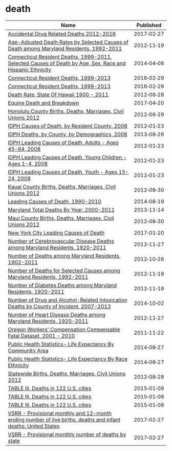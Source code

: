 # death

Name | Published
---- | ---------
[Accidental Drug Related Deaths 2012-2016](../datasets/rybz-nyjw.md) | 2017&#x2011;02&#x2011;27
[Age-Adjusted Death Rates by Selected Causes of Death among Maryland Residents, 1992-2011](../datasets/i4x2-3kc7.md) | 2012&#x2011;11&#x2011;19
[Connecticut Resident Deaths, 1999-2011, Selected Causes of Death by Age, Sex, Race and Hispanic Ethnicity](../datasets/cfax-6qah.md) | 2014&#x2011;04&#x2011;08
[Connecticut Resident Deaths, 1999-2013](../datasets/ie5j-mz6w.md) | 2016&#x2011;02&#x2011;29
[Connecticut Resident Deaths, 1999-2013](../datasets/ie5j-mz6w.md) | 2016&#x2011;02&#x2011;29
[Death Rate, State Of Hawaii 1900 - 2011](../datasets/xa5e-sayp.md) | 2012&#x2011;08&#x2011;28
[Equine Death and Breakdown](../datasets/q6ts-kwhk.md) | 2017&#x2011;04&#x2011;20
[Honolulu County Births, Deaths, Marriages, Civil Unions 2012](../datasets/bxc7-28ys.md) | 2012&#x2011;08&#x2011;29
[IDPH Causes of Death, by Resident County, 2008](../datasets/suss-ypb3.md) | 2012&#x2011;01&#x2011;23
[IDPH Deaths, by County, by Demographics, 2008](../datasets/rn7k-zv4s.md) | 2013&#x2011;08&#x2011;26
[IDPH Leading Causes of Death, Adults - Ages 45-64, 2008](../datasets/kait-c3i5.md) | 2012&#x2011;01&#x2011;23
[IDPH Leading Causes of Death, Young Children - Ages 1-4, 2008](../datasets/6i2z-c3xh.md) | 2012&#x2011;01&#x2011;23
[IDPH Leading Causes of Death, Youth - Ages 15-24, 2008](../datasets/7yct-c7in.md) | 2012&#x2011;01&#x2011;23
[Kauai County Births, Deaths, Marriages, Civil Unions 2012](../datasets/u2ph-i4am.md) | 2012&#x2011;08&#x2011;30
[Leading Causes of Death, 1990-2010](../datasets/t224-vrp2.md) | 2014&#x2011;08&#x2011;19
[Maryland Total Deaths By Year: 2000-2011](../datasets/jadi-9c9a.md) | 2013&#x2011;11&#x2011;14
[Maui County Births, Deaths, Marriages, Civil Unions 2012](../datasets/rt4b-b8s5.md) | 2012&#x2011;08&#x2011;30
[New York City Leading Causes of Death](../datasets/jb7j-dtam.md) | 2017&#x2011;01&#x2011;20
[Number of Cerebrovascular Disease Deaths among Maryland Residents, 1920-2011](../datasets/ftc8-4w42.md) | 2012&#x2011;11&#x2011;27
[Number of Deaths among Maryland Residents, 1902-2011](../datasets/97pp-kdid.md) | 2012&#x2011;10&#x2011;26
[Number of Deaths for Selected Causes among Maryland Residents, 1992-2011](../datasets/vbug-jt5v.md) | 2012&#x2011;11&#x2011;19
[Number of Diabetes Deaths among Maryland Residents, 1920-2011](../datasets/smru-f5wc.md) | 2012&#x2011;11&#x2011;19
[Number of Drug and Alcohol-Related Intoxication Deaths by County of Incident, 2007-2013](../datasets/eprz-kexz.md) | 2014&#x2011;10&#x2011;02
[Number of Heart Disease Deaths among Maryland Residents, 1920-2011](../datasets/x7bj-p425.md) | 2012&#x2011;11&#x2011;27
[Oregon Workers' Compensation Compensable Fatal Dataset, 2001 - 2010](../datasets/7e2w-n5dn.md) | 2011&#x2011;11&#x2011;22
[Public Health Statistics- Life Expectancy By Community Area](../datasets/qjr3-bm53.md) | 2014&#x2011;08&#x2011;27
[Public Health Statistics- Life Expectancy By Race Ethnicity](../datasets/3qdj-cqb8.md) | 2014&#x2011;08&#x2011;27
[Statewide Births, Deaths, Marriages, Civil Unions 2012](../datasets/bhtq-x545.md) | 2012&#x2011;08&#x2011;28
[TABLE III. Deaths in 122 U.S. cities](../datasets/qpap-3u8w.md) | 2015&#x2011;01&#x2011;08
[TABLE III. Deaths in 122 U.S. cities](../datasets/qpap-3u8w.md) | 2015&#x2011;01&#x2011;08
[TABLE III. Deaths in 122 U.S. cities](../datasets/qpap-3u8w.md) | 2015&#x2011;01&#x2011;08
[VSRR - Provisional monthly and 12-month ending number of live births, deaths and infant deaths: United States](../datasets/nqq8-rkuc.md) | 2017&#x2011;02&#x2011;27
[VSRR - Provisional monthly number of deaths by state](../datasets/spcc-tde5.md) | 2017&#x2011;02&#x2011;27

